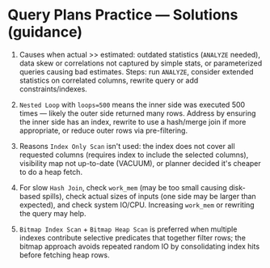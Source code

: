 # Query Plans Practice — Solutions (guidance)

1. Causes when actual >> estimated: outdated statistics (`ANALYZE` needed), data skew or correlations not captured by simple stats, or parameterized queries causing bad estimates. Steps: run `ANALYZE`, consider extended statistics on correlated columns, rewrite query or add constraints/indexes.

2. `Nested Loop` with `loops=500` means the inner side was executed 500 times — likely the outer side returned many rows. Address by ensuring the inner side has an index, rewrite to use a hash/merge join if more appropriate, or reduce outer rows via pre-filtering.

3. Reasons `Index Only Scan` isn't used: the index does not cover all requested columns (requires index to include the selected columns), visibility map not up-to-date (VACUUM), or planner decided it's cheaper to do a heap fetch.

4. For slow `Hash Join`, check `work_mem` (may be too small causing disk-based spills), check actual sizes of inputs (one side may be larger than expected), and check system IO/CPU. Increasing `work_mem` or rewriting the query may help.

5. `Bitmap Index Scan` + `Bitmap Heap Scan` is preferred when multiple indexes contribute selective predicates that together filter rows; the bitmap approach avoids repeated random IO by consolidating index hits before fetching heap rows.
